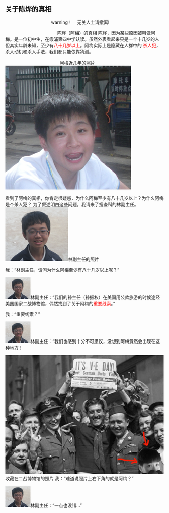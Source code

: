 ## 关于陈烨的真相
                                      warning！    无关人士请撤离!









                                            陈烨（阿梅）的真相
陈烨，因为某些原因被叫做阿梅。是一位初中生，在霞浦第四中学认读。虽然外表看起来只是一个十几岁的人
但其实年龄未知，至少有<font color="#FF0000">八十几岁以上</font>。阿梅实际上是隐藏在人群中的
<font color="#FF0000">杀人犯</font>，杀人动机和杀人手法，我们都只能依靠猜测。



                                             阿梅近几年的照片
                                              <img src="https://github.com/zhengshangyou/Amei/blob/master/Old%20mei.JPG?raw=true">


 

看到了阿梅的真相，你肯定很疑惑，为什么阿梅至少有八十几岁以上？为什么阿梅是个杀人犯？
为了叙述明白这些问题，我请来了搜查科的林副主任。
 <img src="https://github.com/zhengshangyou/Amei/blob/master/Ling%20Chuanhao.png?raw=true">林副主任的照片
 
  
  我：“林副主任，请问为什么阿梅至少有八十几岁以上呢？”
   
  <img src="https://github.com/zhengshangyou/Amei/blob/master/Ling%20tou.png?raw=true">林副主任：“我们的孙主任（孙振权）在美国用公款旅游的时候途经美国国家二战博物馆，偶然找到了关于阿梅的<font color="#FF0000">重要线索</font>。”
    
  我：“重要线索？” 
   
  <img src="https://github.com/zhengshangyou/Amei/blob/master/Ling%20tou.png?raw=true">林副主任：“我们也感到十分不可思议，没想到阿梅竟然会出现在这种地方！
   
  <img src="https://github.com/zhengshangyou/Amei/blob/master/DSCN1288.JPG?raw=true">收藏在二战博物馆的照片
  我：“难道说照片上右下角的就是阿梅？”
   
  <img src="https://github.com/zhengshangyou/Amei/blob/master/Ling%20tou.png?raw=true">林副主任：“一点也没错...”
   
